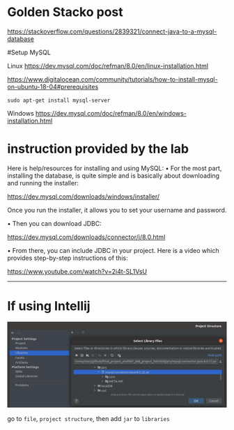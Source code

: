 # Golden Stacko post
https://stackoverflow.com/questions/2839321/connect-java-to-a-mysql-database



#Setup MySQL

Linux
https://dev.mysql.com/doc/refman/8.0/en/linux-installation.html

https://www.digitalocean.com/community/tutorials/how-to-install-mysql-on-ubuntu-18-04#prerequisites

```
sudo apt-get install mysql-server
```


Windows
https://dev.mysql.com/doc/refman/8.0/en/windows-installation.html


# instruction provided by the lab

Here is help/resources for installing and using MySQL:
• For the most part, installing the database, is quite simple and is basically about downloading and
running the installer:

https://dev.mysql.com/downloads/windows/installer/

Once you run the installer, it allows you to set your username and password.

• Then you can download JDBC:

https://dev.mysql.com/downloads/connector/j/8.0.html

• From there, you can include JDBC in your project. Here is a video which provides step-by-step
instructions of this:

https://www.youtube.com/watch?v=2i4t-SL1VsU

---



# If using Intellij

![image-20201114121037816](setup_mysql.assets/image-20201114121037816.png)

go to `file`, `project structure`, then add `jar` to `libraries`